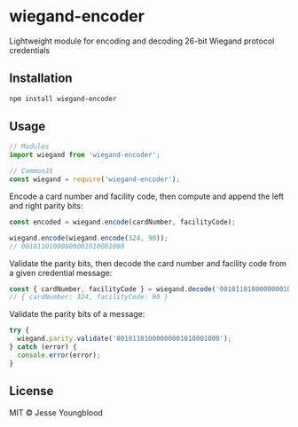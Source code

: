 # wiegand-encoder

Lightweight module for encoding and decoding 26-bit Wiegand protocol credentials

## Installation

```bash
npm install wiegand-encoder
```

## Usage

```javascript
// Modules
import wiegand from 'wiegand-encoder';

// CommonJS
const wiegand = require('wiegand-encoder');
```

Encode a card number and facility code, then compute and append the left and right parity bits:

```javascript
const encoded = wiegand.encode(cardNumber, facilityCode);

wiegand.encode(wiegand.encode(324, 90));
// 00101101000000001010001000
```

Validate the parity bits, then decode the card number and facility code from a given credential message:

```javascript
const { cardNumber, facilityCode } = wiegand.decode('00101101000000001010001000');
// { cardNumber: 324, facilityCode: 90 }
```

Validate the parity bits of a message:

```javascript
try {
  wiegand.parity.validate('00101101000000001010001000');
} catch (error) {
  console.error(error);
}
```

## License

MIT © Jesse Youngblood
